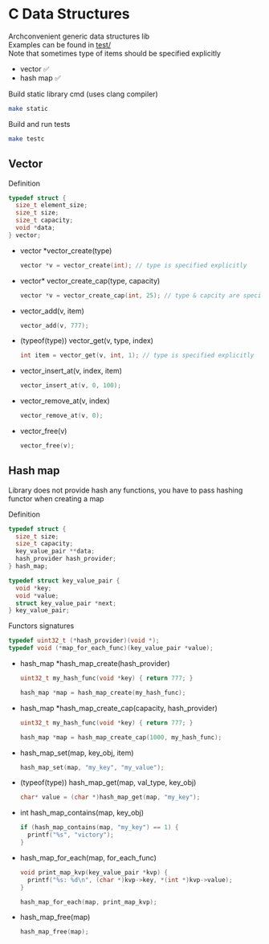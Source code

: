 # C Data Structures

Archconvenient generic data structures lib<br>
Examples can be found in [test/](https://github.com/romilk-senpai/rcds/tree/master/test)<br>
Note that sometimes type of items should be specified explicitly

* vector ✅
* hash map ✅

Build static library cmd (uses clang compiler)
```sh
make static
```
Build and run tests
```sh
make testc
```

## Vector

Definition
```c
typedef struct {
  size_t element_size;
  size_t size;
  size_t capacity;
  void *data;
} vector;
```

* vector *vector_create(type)
  ```c
  vector *v = vector_create(int); // type is specified explicitly
  ```
* vector* vector_create_cap(type, capacity)
  ```c
  vector *v = vector_create_cap(int, 25); // type & capcity are specified exlicitly
  ```
* vector_add(v, item)
  ```c
  vector_add(v, 777);
  ```
* (typeof(type)) vector_get(v, type, index)
  ```c
  int item = vector_get(v, int, 1); // type is specified explicitly
  ```
* vector_insert_at(v, index, item)
  ```c
  vector_insert_at(v, 0, 100);
  ```
* vector_remove_at(v, index)
  ```c
  vector_remove_at(v, 0);
  ```
* vector_free(v)
  ```c
  vector_free(v);
  ```

## Hash map
Library does not provide hash any functions, you have to pass hashing functor when creating a map

Definition

```c
typedef struct {
  size_t size;
  size_t capacity;
  key_value_pair **data;
  hash_provider hash_provider;
} hash_map;
```

```c
typedef struct key_value_pair {
  void *key;
  void *value;
  struct key_value_pair *next;
} key_value_pair;
```

Functors signatures
```c
typedef uint32_t (*hash_provider)(void *);
typedef void (*map_for_each_func)(key_value_pair *value);
```

* hash_map *hash_map_create(hash_provider) 
  ```c
  uint32_t my_hash_func(void *key) { return 777; }

  hash_map *map = hash_map_create(my_hash_func);
  ```

* hash_map *hash_map_create_cap(capacity, hash_provider)
  ```c
  uint32_t my_hash_func(void *key) { return 777; }

  hash_map *map = hash_map_create_cap(1000, my_hash_func);
  ```

* hash_map_set(map, key_obj, item)
  ```c
  hash_map_set(map, "my_key", "my_value");
  ```

* (typeof(type)) hash_map_get(map, val_type, key_obj)
  ```c
  char* value = (char *)hash_map_get(map, "my_key");
  ```

* int hash_map_contains(map, key_obj)
  ```c
  if (hash_map_contains(map, "my_key") == 1) {
    printf("%s", "victory");
  }
  ```

* hash_map_for_each(map, for_each_func)
  ```c
  void print_map_kvp(key_value_pair *kvp) {
    printf("%s: %d\n", (char *)kvp->key, *(int *)kvp->value);
  }

  hash_map_for_each(map, print_map_kvp);
  ```

* hash_map_free(map)
  ```c
  hash_map_free(map);
  ```
